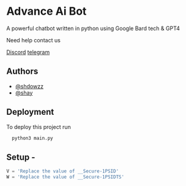 
# Advance Ai Bot

A powerful chatbot written in python using Google Bard tech & GPT4

Need help contact us

[Discord](https://discord.gg/BsPtjuwzxM)
[telegram](https://t.me/ad1zxt)


## Authors

- [@shdowzz](https://www.github.com/shdowzz)
- [@shay](https://discord.gg/BsPtjuwzxM)



## Deployment

To deploy this project run

```bash
  python3 main.py
```

## Setup -

```js
V = 'Replace the value of __Secure-1PSID'
W = 'Replace the value of __Secure-1PSIDTS'
```
